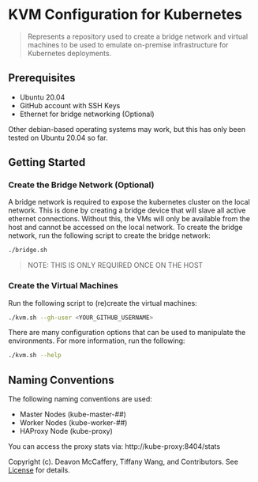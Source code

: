 # KVM Configuration for Kubernetes

> Represents a repository used to create a bridge network and virtual machines to be used to emulate on-premise
> infrastructure for Kubernetes deployments.

## Prerequisites

* Ubuntu 20.04
* GitHub account with SSH Keys
* Ethernet for bridge networking (Optional)

Other debian-based operating systems may work, but this has only been tested on Ubuntu 20.04 so far.

## Getting Started

### Create the Bridge Network (Optional)

A bridge network is required to expose the kubernetes cluster on the local network. This is done by creating a bridge
device that will slave all active ethernet connections. Without this, the VMs will only be available from the host and
cannot be accessed on the local network. To create the bridge network, run the following script to create the bridge
network:

```sh
./bridge.sh
```

> NOTE:
> THIS IS ONLY REQUIRED ONCE ON THE HOST

### Create the Virtual Machines

Run the following script to (re)create the virtual machines:

```sh
./kvm.sh --gh-user <YOUR_GITHUB_USERNAME>
```

There are many configuration options that can be used to manipulate the environments. For more information, run
the following:

```sh
./kvm.sh --help
```

## Naming Conventions

The following naming conventions are used:

* Master Nodes (kube-master-##)
* Worker Nodes (kube-worker-##)
* HAProxy Node (kube-proxy)

You can access the proxy stats via: http://kube-proxy:8404/stats

Copyright (c). Deavon McCaffery, Tiffany Wang, and Contributors. See [License](LICENSE) for details.
